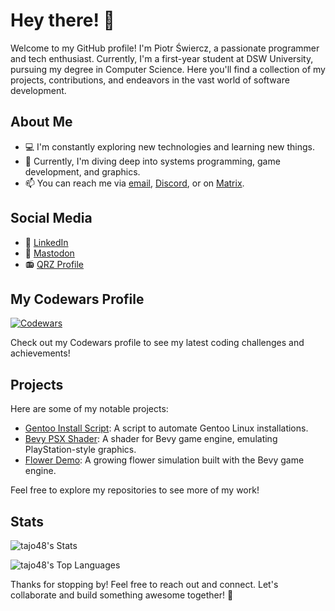 # Hey there! :wave:

Welcome to my GitHub profile! I'm Piotr Świercz, a passionate programmer and tech enthusiast. Currently, I'm a first-year student at DSW University, pursuing my degree in Computer Science. Here you'll find a collection of my projects, contributions, and endeavors in the vast world of software development.

## About Me

- :computer: I'm constantly exploring new technologies and learning new things.
- :seedling: Currently, I'm diving deep into systems programming, game development, and graphics.
- :mailbox: You can reach me via [email](mailto:tajo48@proton.me), [Discord](https://discord.com/users/419560454688473108), or on [Matrix](https://matrix.to/#/@tajo48:matrix.org).

## Social Media

- :briefcase: [LinkedIn](https://www.linkedin.com/in/piotr-%C5%9Bwiercz-9010451bb/)
- :elephant: [Mastodon](https://mastodon.world/@subarashi)
- :radio: [QRZ Profile](https://www.qrz.com/db/SQ9PIO)

## My Codewars Profile

[![Codewars](https://www.codewars.com/users/tajo48/badges/micro)](https://www.codewars.com/users/tajo48)

Check out my Codewars profile to see my latest coding challenges and achievements!

## Projects

Here are some of my notable projects:

- [Gentoo Install Script](https://github.com/tajo48/gentoo): A script to automate Gentoo Linux installations.
- [Bevy PSX Shader](https://github.com/tajo48/bevy_psx): A shader for Bevy game engine, emulating PlayStation-style graphics.
- [Flower Demo](https://github.com/tajo48/flowerDemo): A growing flower simulation built with the Bevy game engine.

Feel free to explore my repositories to see more of my work!

## Stats
![tajo48's Stats](https://github-readme-stats.vercel.app/api?username=tajo48&theme=vue-dark&show_icons=true&hide_border=true&count_private=true)

![tajo48's Top Languages](https://github-readme-stats.vercel.app/api/top-langs/?username=tajo48&theme=vue-dark&show_icons=true&hide_border=true&layout=compact)

Thanks for stopping by! Feel free to reach out and connect. Let's collaborate and build something awesome together! :rocket:
